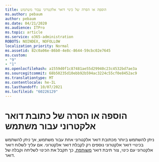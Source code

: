 ```yaml
---
title: הוספה או הסרה של כינוי דואר אלקטרוני עבור משתמש
ms.author: pebaum
author: pebaum
ms.date: 04/21/2020
ms.audience: ITPro
ms.topic: article
ms.service: o365-administration
ROBOTS: NOINDEX, NOFOLLOW
localization_priority: Normal
ms.assetid: 82c0a06e-86b0-4e8c-8644-59cbc02e7645
ms.custom:
- "9"
- "1"
ms.openlocfilehash: a1559d0f1c87481ae55d29940c23c4532bd7ae3a
ms.sourcegitcommit: 68b50235d10ebb92b594ac3224c55cf0e8452ac9
ms.translationtype: MT
ms.contentlocale: he-IL
ms.lasthandoff: 10/07/2021
ms.locfileid: "60226129"
---
```

# <a name="add-or-remove-an-email-address-for-a-user"></a>הוספה או הסרה של כתובת דואר אלקטרוני עבור משתמש

ניתן להשתמש ביותר מכתובת דואר אלקטרוני אחת עבור משתמש, אך  *ניתן*  להשתמש בכינויי דואר אלקטרוני נוספים רק לקבלת דואר אלקטרוני. אם עליך לשלוח דואר אלקטרוני עם כינוי, צור תיבת דואר [משותפת.](https://docs.microsoft.com/microsoft-365/admin/email/create-a-shared-mailbox) כך תקבל את הכינוי לשליחה וקבלה של דואר.
  